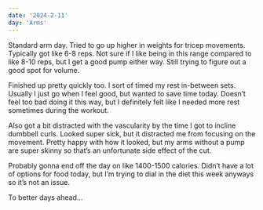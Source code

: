 ```yaml
---
date: '2024-2-11'
day: 'Arms'
---
```


Standard arm day. Tried to go up higher in weights for tricep movements. Typically got like 6-8 reps. Not sure if I like being in this range compared to like 8-10 reps, but I get a good pump either way. Still trying to figure out a good spot for volume.

Finished up pretty quickly too. I sort of timed my rest in-between sets. Usually I just go when I feel good, but wanted to save time today. Doesn’t feel too bad doing it this way, but I definitely felt like I needed more rest sometimes during the workout.

Also got a bit distracted with the vascularity by the time I got to incline dumbbell curls. Looked super sick, but it distracted me from focusing on the movement. Pretty happy with how it looked, but my arms without a pump are super skinny so that’s an unfortunate side effect of the cut.

Probably gonna end off the day on like 1400-1500 calories. Didn’t have a lot of options for food today, but I’m trying to dial in the diet this week anyways so it’s not an issue.

To better days ahead…